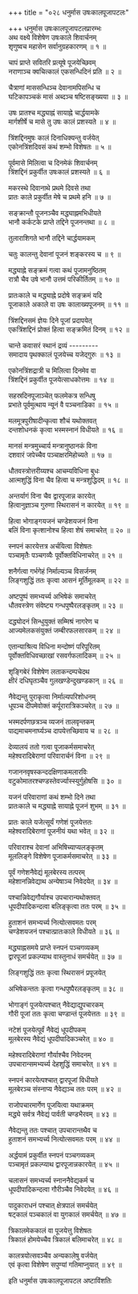 +++
title = "०२८ धनुर्मास उषःकालपूजापटलः"

+++
धनुर्मास उषःकालपूजापटलप्रारम्भः    
अथ वक्ष्ये विशेषेण उषःकाले शिवार्चनम्  
शृणुष्वच महासेन सर्वानुग्रहकारणम् ॥ १ ॥


चापं प्राप्ते सवितरि प्रत्यूषे पूजयेच्छिवम्  
नराणाञ्च क्वचित्कालं एकसन्धिदिनं प्रति ॥ २ ॥


चैत्राणां माससन्धिञ्च देवानामपिसन्धि च  
घटिकापञ्चकं मासं अब्दञ्च षष्टिसङ्ख्यया ॥ ३ ॥


उषः प्रातश्च मद्ध्याह्नं सायाह्ने चार्द्धयामके  
मार्गशीर्षे च मासे तु उषः कालं प्रशस्यते ॥ ४ ॥


त्रिंशद्दिनमुषः कालं दिनाधिक्यन्तु वर्जयेत्  
एकोनत्रिंशदिवसं कथं शम्भो विशेषतः ॥ ५ ॥


पूर्वमासे मिलित्वा च दिनमेकं शिवार्चनम्  
त्रिंशद्दिनं प्रकुर्वीत उषःकालं प्रशस्यते ॥ ६ ॥


मकरस्थे दिवानाथे प्रथमे दिवसे तथा  
प्रातः काले प्रकुर्वीत मेषे च प्रथमे हनि ॥ ७ ॥


सङ्क्रान्तौ पूजनञ्चैव मद्ध्याह्नमभिधीयते  
भानौ कर्कटके प्राप्ते तद्दिने पूजनन्तथा ॥ ८ ॥


तुलाराशिगते भानौ तद्दिने चार्द्धयामकम्  

चतुः कालन्तु देवानां पूजनं शङ्करस्य च ॥ ९ ॥


मद्ध्याह्ने सङ्क्रमं गत्वा कथं पूजामनुष्ठितम्  
रात्रौ चैव उषे भानौ उत्तमं परिकीर्तितम् ॥ १० ॥


प्रातःकाले च मद्ध्याह्ने प्रदोषे सङ्क्रमं यदि  
पूजाकाले अकाले वा उषः कालाख्यपूजनम् ॥ ११ ॥


त्रिंशद्दिनसमं ज्ञेयः दिने पूजां प्रदापयेत्  
एकत्रिंशद्दिनं प्रोक्तं हित्वा सङ्क्रमितं दिनम् ॥ १२ ॥


चान्ते कवासरं स्थानं द्रव्यं ---------  
समादाय पृथक्कालं पूजयेच्च यजेद्गुरुः ॥ १३ ॥


एकोनत्रिंशद्रात्री च मिलित्वा दिनमेव वा  
त्रिंशद्दिनं प्रकुर्वीत पूजयेत्साधकोत्तमः ॥ १४ ॥


सहस्रदिनपूजाञ्चेत् फलमेकत्र सन्धिषु  
प्रभाते पूर्वमुत्थाय न्यूनं वै पञ्चनाडिका ॥ १५ ॥


मलमूत्रपुरीषादीन्कृत्वा शौचं यथोक्तवत्  
दन्तशोधनकं कृत्वा भस्मस्नानं विधीयते ॥ १६ ॥


मानसं मन्त्रमुच्चार्य मन्त्रानुष्ठानकं विना  
दशवारं जपेच्चैव पञ्चाक्षरमिहोच्यते ॥ १७ ॥


धौतवस्त्रोत्तरीय्यश्च आचम्यविधिना बुधः  
आत्मशुद्धिं विना चैव हित्वा च मन्त्रशुद्धिदम् ॥ १८ ॥


अन्तर्यागं विना चैव द्वारपूजान्न कारयेत्  
हित्वानुज्ञाञ्च गुरुणा स्थिरासनं न कारयेत् ॥ १९ ॥


हित्वा भोगाङ्गयजनं चण्डेशयजनं विना  
बलिं विना कृत्शानोश्च हित्वा शेषं समाचरेत् ॥ २० ॥


स्नपनं कारयेत्तत्र अर्चयित्वा विशेषतः  
पञ्चामृतैः पञ्चगव्यैः पूर्वोक्तविधिनाचरेत् ॥ २१ ॥


शनैर्गत्वा गर्भगेहं निर्माल्यञ्च विसर्जनम्  
लिङ्गशुद्धिं ततः कृत्वा आसनं मूर्तिमूलकम् ॥ २२ ॥


अष्टपुष्पं समभ्यर्च्य अभिषेकं समाचरेत्  
धौतवस्त्रेण संवेष्ट्य गन्धपुष्पैरलङ्कृतम् ॥ २३ ॥



दद्ध्योदनं सिन्धुयुक्तं सम्मिश्रं नागरेण च  
आज्यमेलकसंयुक्तं जम्बीरफलसारकम् ॥ २४ ॥


एतान्याश्रित्य विधिना मन्दोष्णं परिपूरितम्  
पूर्वोक्तविधिवच्छाखां रसवर्गफलादिकम् ॥ २५ ॥


शृङ्गिबेरं विशेषेण लताकन्दम्पचेदथ  
क्षीरं दधिघृतञ्चैव गुलखण्डेन्दुखण्डकान् ॥ २६ ॥


नैवेद्यन्तु पुराकृत्वा निर्माल्यपरिशोधनम्  
धूपञ्च दीपमेवोक्तं कर्पूरारात्रिकञ्चरेत् ॥ २७ ॥


भस्मदर्पणछत्रञ्च व्यजनं तालवृन्तकम्  
पाद्यमाचमनार्घ्यञ्च दापयेत्तच्छिवाय च ॥ २८ ॥


देव्यालयं ततो गत्वा पूजाकर्मसमाचरेत्  
महेश्वरादिबेराणां परिवारार्चनं विना ॥ २९ ॥


गजाननवृषस्कन्ददक्षिणाकमलारविः  
वटुकोमातरश्चण्डस्तेवर्ज्यास्स्युर्गुहोषसि ॥ ३० ॥


यजनं परिवाराणां कथं शम्भो दिने तथा  
प्रातःकाले च मद्ध्याह्ने सायाह्ने पूजनं शुभम् ॥ ३१ ॥


प्रातः काले यजेत्सूर्यं गणेशं पूजयेत्ततः  
महेश्वरादिबेराणां पूजनीयं यथा भवेत् ॥ ३२ ॥


परिवाराश्च देवानां अभिषिच्याप्यलङ्कृतम्  
मूललिङ्गे विशेषेण पूजाकर्मसमाचरेत् ॥ ३३ ॥


पूर्वं गणेशनैवेद्यं मूलबेरस्य तत्परम्  
महेशानन्निवेद्याथ अन्येषाञ्च निवेदयेत् ॥ ३४ ॥


पश्चान्निवेद्यगौर्याश्च उपचारान्यथोक्तवत्  
धूपदीपादिकन्दत्वा बलिङ्कृत्वा ततः परम् ॥ ३५ ॥


हुताशनं समभ्यर्च्य नित्योत्सवमतः परम्  
चण्डेशयजनं पश्चात्प्रातःकाले विधीयते ॥ ३६ ॥


मद्ध्याह्नसमये प्राप्ते स्नपनं पञ्चगव्यकम्  
द्वारपूजां प्रकल्प्याथ वास्तुनाधं समर्चयेत् ॥ ३७ ॥


लिङ्गशुद्धिं ततः कृत्वा स्थिरासनं प्रपूजयेत्  

अभिषेकन्ततः कृत्वा गन्धपुष्पैरलङ्कृतम् ॥ ३८ ॥


भोगाङ्गं पूजयेत्पश्चात् नैवेद्याद्युपचारकम्  
गौरी पूजां ततः कृत्वा चण्डान्तं पूजयेत्ततः ॥ ३९ ॥


नटेशं पूजयेत्पूर्वं नैवेद्यं धूपदीपकम्  
मूलबेरस्य नैवेद्यं धूपदीपादिकञ्चरेत् ॥ ४० ॥


महेश्वरादिबेराणां गौर्याश्चैव निवेदनम्  
उपचारान्समभ्यर्च्य देहशुद्धिं समाचरेत् ॥ ४१ ॥


स्नपनं कारयेत्पश्चात् द्वारपूजां विधीयते  
मूलबेरञ्च संस्नाप्य नैवेद्यञ्च ततः परम् ॥ ४२ ॥


राजोपचारमार्गेण पूजयित्वा यथाक्रमम्  
मद्ध्ये सर्वत्र नैवेद्यं पार्वती चण्डभैरवम् ॥ ४३ ॥


नैवेद्यन्तु ततः पश्चात् उपचारान्तथैव च  
हुताशनं समभ्यर्च्य नित्योत्सवमतः परम् ॥ ४४ ॥


अर्द्धयामं प्रकुर्वीत स्नपनं पञ्चगव्यकम्  
पञ्चामृतं प्रकल्प्याथ द्वारपूजान्नकारयेत् ॥ ४५ ॥


चलासनं समभ्यर्च्य स्नाननैवेद्यकर्म च  
धूपदीपादिकन्दत्वा गौरीञ्चैव निवेदयेत् ॥ ४६ ॥


पादुकाराधनं पश्चात् क्षेत्रपालं समर्चयेत्  
षट्कालं पञ्चकालं वा युगकालं समर्चयेत् ॥ ४७ ॥


त्रिकालमेककालं वा पूजयेत्तु विशेषतः  
त्रिकालं होमयेच्चैव त्रिकालं बलिमाचरेत् ॥ ४८ ॥


कालत्रयोत्सवञ्चैव अन्यकालेषु वर्जयेत्  
एवं कृत्वा विशेषेण सपुण्यां गतिमाप्नुयात् ॥ ४९ ॥


इति धनुर्मास उषःकालपूजापटल अष्टाविंशतिः  
